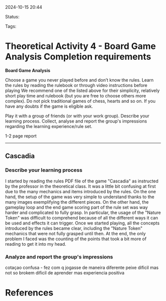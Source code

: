 2024-10-15 20:44

Status: 

Tags: 

# Theoretical Activity 4 - Board Game Analysis Completion requirements

**Board Game Analysis**

Choose a game you never played before and don’t know the rules. Learn the rules by reading the rulebook or through video instructions before playing We recommend one of the listed above for their simplicity, relatively short play time and rulebook (but you are free to choose others more complex). Do not pick traditional games of chess, hearts and so on. If you have any doubts if the game is eligible ask.

Play it with a group of friends (or with your work group). Describe your learning process. Collect, analyse and report the group's impressions regarding the learning experience/rule set.

1-2 page report

----------------------------------------------------------

## Cascadia

### Describe your learning process

I started by reading the rules PDF file of the game "Cascadia" as instructed by the professor in the theoretical class. It was a little bit confusing at first due to the many mechanics and items introduced by the rules. On the one hand, the setup of the game was very simple to understand thanks to the many images exemplifying the different pieces. On the other hand, the gameplay loop and the end game scoring part of the rule set was way harder and complicated to fully grasp. In particular, the usage of the "Nature Token" was difficult to comprehend because of all the different ways it can be used and effects it can trigger. Once we started playing, all the concepts introduced by the rules became clear, including the "Nature Token" mechanics that were not fully grasped until then. At the end, the only problem I faced was the counting of the points that took a bit more of reading to get it into my head.

### Analyze and report the group's impressions 

cotaçao confusa - fez com q jogasse de maneira diferente
peixe dificil mas not so brokem
dificil de aprender mas experiencia positiva


# References

